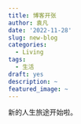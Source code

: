 ```yaml
---
title: 博客开张
author: 袁凡
date: '2022-11-28'
slug: new-blog
categories:
  - Living
tags:
  - 生活
draft: yes
description: ~
featured_image: ~
---
```


新的人生旅途开始啦。
